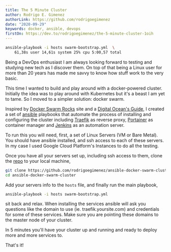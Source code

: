 ```yaml
---
title: The 5 Minute Cluster
author: Rodrigo E. Gimenez
authorLink: https://github.com/rodrigoegimenez
date: "2020-09-29"
keywords: docker, ansible, devops
firstOn: https://dev.to/rodrigoegimenez/the-5-minute-cluster-1oih
---
```


```bash
ansible-playbook -i hosts swarm-bootstrap.yml  \
    61,38s user 14,61s system 25% cpu 5:00,57 total
```

Being a DevOps enthusiast I am always looking forward to testing and studying new tech as I discover them. On top of that being a Linux user for more than 20 years has made me savvy to know how stuff work to the very basic.

This time I wanted to build and play around with a docker-powered cluster. Initially the idea was to play around with Kubernetes but it's a beast I am yet to tame. So I moved to a simpler solution: docker swarm.

Inspired by [Docker Swarm Rocks](https://dockerswarm.rocks/) site and a [Digital Ocean's Guide](https://www.digitalocean.com/community/tutorials/how-to-create-a-kubernetes-cluster-using-kubeadm-on-ubuntu-18-04), I created a set of [ansible](https://github.com/ansible/ansible) playbooks that automate the process of installing and configuring the cluster including [Traefik](https://traefik.io/traefik/) as reverse proxy, [Portainer](https://www.portainer.io/) as container manager and [Jenkins](https://www.jenkins.io/) as an automation server.

To run this you will need, first, a set of Linux Servers (VM or Bare Metal). You should have ansible installed, and ssh access to each of these servers. In my case I used Google Cloud Platform's Instances to do all the testing.

Once you have all your servers set up, including ssh access to them, clone the [repo](https://github.com/rodrigoegimenez/ansible-docker-swarm-cluster) to your local machine,

```bash
git clone https://github.com/rodrigoegimenez/ansible-docker-swarm-cluster.git
cd ansible-docker-swarm-cluster
```

Add your servers info to the `hosts` file, and finally run the main playbook,

```bash
ansible-playbook -i hosts swarm-bootstrap.yml
```

sit back and relax. When installing the services ansible will ask you questions like the domain to use (ie. traefik.yoursite.com) and credentials for some of these services. Make sure you are pointing these domains to the master node of your cluster.

In 5 minutes you'll have your cluster up and running and ready to deploy more and more services to.

That's it!

<!-- <small><span>Photo by <a href="https://unsplash.com/@tumbao1949?utm_source=unsplash&amp;utm_medium=referral&amp;utm_content=creditCopyText">James Wainscoat</a> on <a href="https://unsplash.com/?utm_source=unsplash&amp;utm_medium=referral&amp;utm_content=creditCopyText">Unsplash</a></span></small> -->
